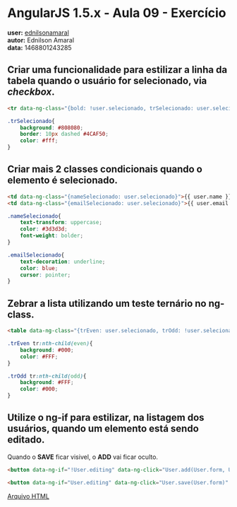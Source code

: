 # AngularJS 1.5.x - Aula 09 - Exercício  
**user:** [ednilsonamaral](https://github.com/ednilsonamaral)  
**autor:** Ednilson Amaral  
**data:** 1468801243285


## Criar uma funcionalidade para estilizar a linha da tabela quando o usuário for selecionado, via *checkbox*.

```html
<tr data-ng-class="{bold: !user.selecionado, trSelecionado: user.selecionado}" class="item" data-ng-repeat="user in User.users | filter:searchUser | orderBy:User.predicate:User.reverse ">
```

```css
.trSelecionado{
    background: #808080;
    border: 10px dashed #4CAF50;
    color: #fff;
}
```

## Criar mais 2 classes condicionais quando o elemento é selecionado.

```html
<td data-ng-class="{nameSelecionado: user.selecionado}">{{ user.name }}</td>
<td data-ng-class="{emailSelecionado: user.selecionado}">{{ user.email }}</td>
```

```css
.nameSelecionado{
    text-transform: uppercase;
    color: #3d3d3d;
    font-weight: bolder;
}

.emailSelecionado{
    text-decoration: underline;
    color: blue;
    cursor: pointer;
}
```

## Zebrar a lista utilizando um teste ternário no ng-class.

```html
<table data-ng-class="{trEven: user.selecionado, trOdd: !user.selecionado}">
```

```css
.trEven tr:nth-child(even){
    background: #000;
    color: #FFF;
}

.trOdd tr:nth-child(odd){
    background: #FFF;
    color: #000;
}
```

## Utilize o ng-if para estilizar, na listagem dos usuários, quando um elemento está sendo editado.

Quando o **SAVE** ficar visivel, o **ADD** vai ficar oculto.


```html
<button data-ng-if="!User.editing" data-ng-click="User.add(User.form, User.users)" class="btn btn-large green waves-effect waves-light col s12" type="submit" name="action">Add</button>

<button data-ng-if="User.editing" data-ng-click="User.save(User.form)" class="btn btn-large blue waves-effect waves-light col s12 animate" type="submit" name="action">Save</button>
```


[Arquivo HTML](exercicio.html)
